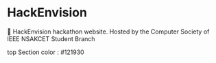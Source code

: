 # HackEnvision
📅 HackEnvision hackathon website.
Hosted by the Computer Society of IEEE NSAKCET Student Branch

top Section color : #121930
